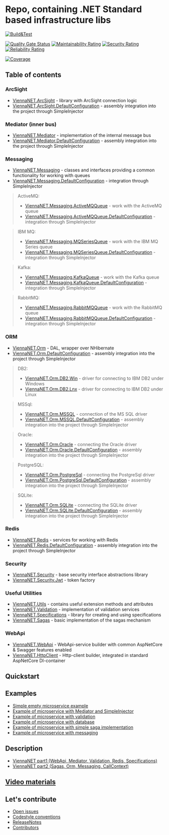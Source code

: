 # Repo, containing .NET Standard based infrastructure libs

[![Build&Test](https://github.com/Raiffeisen-DGTL/ViennaNET/workflows/Build&Test/badge.svg?branch=master)](https://github.com/Raiffeisen-DGTL/ViennaNET/actions?query=workflow%3ABuild%26Test)

[![Quality Gate Status](https://sonarcloud.io/api/project_badges/measure?project=Raiffeisen-DGTL_ViennaNET&metric=alert_status)](https://sonarcloud.io/dashboard?id=Raiffeisen-DGTL_ViennaNET)     [![Maintainability Rating](https://sonarcloud.io/api/project_badges/measure?project=Raiffeisen-DGTL_ViennaNET&metric=sqale_rating)](https://sonarcloud.io/dashboard?id=Raiffeisen-DGTL_ViennaNET)     [![Security Rating](https://sonarcloud.io/api/project_badges/measure?project=Raiffeisen-DGTL_ViennaNET&metric=security_rating)](https://sonarcloud.io/dashboard?id=Raiffeisen-DGTL_ViennaNET)     [![Reliability Rating](https://sonarcloud.io/api/project_badges/measure?project=Raiffeisen-DGTL_ViennaNET&metric=reliability_rating)](https://sonarcloud.io/dashboard?id=Raiffeisen-DGTL_ViennaNET)

[![Coverage](https://sonarcloud.io/api/project_badges/measure?project=Raiffeisen-DGTL_ViennaNET&metric=coverage)](https://sonarcloud.io/dashboard?id=Raiffeisen-DGTL_ViennaNET)


## Table of contents

### ArcSight
*  [ViennaNET.ArcSight][1] - library with ArcSight connection logic
*  [ViennaNET.ArcSight.DefaultConfiguration][2] - assembly integration into the project through SimpleInjector

### Mediator (inner bus)
*  [ViennaNET.Mediator][3] - implementation of the internal message bus
*  [ViennaNET.Mediator.DefaultConfiguration][4] - assembly integration into the project through SimpleInjector

### Messaging
*  [ViennaNET.Messaging][5] - classes and interfaces providing a common functionality for working with queues
*  [ViennaNET.Messaging.DefaultConfiguration][6] - integration through SimpleInjector

> ActiveMQ:
> *  [ViennaNET.Messaging.ActiveMQQueue][7] - work with the ActiveMQ queue
> *  [ViennaNET.Messaging.ActiveMQQueue.DefaultConfiguration][8] - integration through SimpleInjector

> IBM MQ:
> *  [ViennaNET.Messaging.MQSeriesQueue][9] - work with the IBM MQ Series queue
> *  [ViennaNET.Messaging.MQSeriesQueue.DefaultConfiguration][10] - integration through SimpleInjector

> Kafka:
> *  [ViennaNET.Messaging.KafkaQueue][11] - work with the Kafka queue
> *  [ViennaNET.Messaging.KafkaQueue.DefaultConfiguration][12] - integration through SimpleInjector

> RabbitMQ:
> *  [ViennaNET.Messaging.RabbitMQQueue][13] - work with the RabbitMQ queue
> *  [ViennaNET.Messaging.RabbitMQQueue.DefaultConfiguration][14] - integration through SimpleInjector

### ORM
*  [ViennaNET.Orm][15] - DAL, wrapper over NHibernate
*  [ViennaNET.Orm.DefaultConfiguration][16] - assembly integration into the project through SimpleInjector

> DB2:
> *  [ViennaNET.Orm.DB2.Win][17] - driver for connecting to IBM DB2 under Windows
> *  [ViennaNET.Orm.DB2.Lnx][18] - driver for connecting to IBM DB2 under Linux

> MSSql:
> *  [ViennaNET.Orm.MSSQL][19] - connection of the MS SQL driver
> *  [ViennaNET.Orm.MSSQL.DefaultConfiguration][20] - assembly integration into the project through SimpleInjector

> Oracle:
> *  [ViennaNET.Orm.Oracle][21] - connecting the Oracle driver
> *  [ViennaNET.Orm.Oracle.DefaultConfiguration][22] - assembly integration into the project through SimpleInjector

> PostgreSQL:
> *  [ViennaNET.Orm.PostgreSql][23] - connecting the PostgreSql driver
> *  [ViennaNET.Orm.PostgreSql.DefaultConfiguration][24] - assembly integration into the project through SimpleInjector

> SQLite:
> *  [ViennaNET.Orm.SQLite][25] - connecting the SQLite driver
> *  [ViennaNET.Orm.SQLite.DefaultConfiguration][26] - assembly integration into the project through SimpleInjector

### Redis
*  [ViennaNET.Redis][27] - services for working with Redis
*  [ViennaNET.Redis.DefaultConfiguration][28] - assembly integration into the project through SimpleInjector

### Security
* [ViennaNET.Security][29] - base security interface abstractions library
* [ViennaNET.Security.Jwt][30] - token factory 

### Useful Utilities
* [ViennaNET.Utils][31] - contains useful extension methods and attributes
* [ViennaNET.Validation][32] - implementation of validation services
* [ViennaNET.Specifications][33] - library for creating and using specifications
* [ViennaNET.Sagas][34] - basic implementation of the sagas mechanism

### WebApi
*  [ViennaNET.WebApi][35] - WebApi-service builder with common AspNetCore & Swagger features enabled
*  [ViennaNET.HttpClient][36] - Http-client builder, integrated in standard AspNetCore DI-container


## Quickstart

## Examples
* [Simple empty microservice example][37]
* [Example of microservice with Mediator and SimpleInjector][38]
* [Example of microservice with validation][39]
* [Example of microservice with database][40]
* [Example of microservice with simple saga implementation][41]
* [Example of microservice with messaging][42]

## Description
* [ViennaNET part1 (WebApi, Mediator, Validation, Redis, Specifications)][43]
* [ViennaNET part2 (Sagas, Orm, Messaging, CallContext)][44]

## [Video materials][45]


## Let's contribute

* [Open issues][46]
* [Codestyle conventions][47]
* [ReleaseNotes][48]
* [Contributors][49]

[1]: <src/ViennaNET.ArcSight/README.md> "Руководство по пакету ViennaNET.ArcSight"
[2]: <src/ViennaNET.ArcSight.DefaultConfiguration> "Пакет SimpleInjector для регистрации клиента ArcSight в DI"
[3]: <src/ViennaNET.Mediator/README.md> "Руководство по пакету ViennaNET.Mediator"
[4]: <src/ViennaNET.Mediator.DefaultConfiguration> "Пакет SimpleInjector для регистрации клиента Mediator в DI"
[5]: <src/ViennaNET.Messaging/README.md> "Руководство по пакету ViennaNET.Messaging"
[6]: <src/ViennaNET.Messaging.DefaultConfiguration> "Пакет SimpleInjector для регистрации клиента Messaging в DI"
[7]: <src/ViennaNET.Messaging.ActiveMQQueue/README.md> "Руководство по пакету ViennaNET.Messaging.ActiveMQQueue"
[8]: <src/ViennaNET.Messaging.ActiveMQQueue.DefaultConfiguration> "Пакет SimpleInjector для регистрации клиента Messaging.ActiveMQQueue в DI"
[9]: <src/ViennaNET.Messaging.MQSeriesQueue/README.md> "Руководство по пакету ViennaNET.Messaging.MQSeriesQueue"
[10]: <src/ViennaNET.Messaging.MQSeriesQueue.DefaultConfiguration> "Пакет SimpleInjector для регистрации клиента Messaging.MQSeriesQueue в DI"
[11]: <src/ViennaNET.Messaging.KafkaQueue/README.md> "Руководство по пакету ViennaNET.Messaging.KafkaQueue"
[12]: <src/ViennaNET.Messaging.KafkaQueue.DefaultConfiguration> "Пакет SimpleInjector для регистрации клиента Messaging.KafkaQueue в DI"
[13]: <src/ViennaNET.Messaging.RabbitMQQueue/README.md> "Руководство по пакету ViennaNET.Messaging.RabbitMQQueue"
[14]: <src/ViennaNET.Messaging.RabbitMQQueue.DefaultConfiguration> "Пакет SimpleInjector для регистрации клиента Messaging.RabbitMQQueue в DI"
[15]: <src/ViennaNET.Orm/README.md> "Руководство по пакету ViennaNET.Orm"
[16]: <src/ViennaNET.Orm.DefaultConfiguration> "Пакет SimpleInjector для регистрации клиента ViennaNET.Orm в DI"
[17]: <src/ViennaNET.Orm.DB2.Win.DefaultConfiguration/README.md> "Пакет SimpleInjector для регистрации клиента ViennaNET.Orm.DB2.Win в DI"
[18]: <src/ViennaNET.Orm.DB2.Lnx.DefaultConfiguration> "Пакет SimpleInjector для регистрации клиента ViennaNET.Orm.DB2.Lnx в DI"
[19]: <src/ViennaNET.Orm.MSSQL/README.md> "Руководство по пакету ViennaNET.Orm.MSSQL"
[20]: <src/ViennaNET.Orm.MSSQL.DefaultConfiguration> "Пакет SimpleInjector для регистрации клиента ViennaNET.Orm.MSSQL в DI"
[21]: <src/ViennaNET.Orm.Oracle/README.md> "Руководство по пакету ViennaNET.Orm.Oracle"
[22]: <src/ViennaNET.Orm.Oracle.DefaultConfiguration> "Пакет SimpleInjector для регистрации клиента ViennaNET.Orm.Oracle в DI"
[23]: <src/ViennaNET.Orm.PostgreSql/README.md> "Руководство по пакету ViennaNET.Orm.PostgreSql"
[24]: <src/ViennaNET.Orm.PostgreSql.DefaultConfiguration> "Пакет SimpleInjector для регистрации клиента ViennaNET.Orm.PostgreSql в DI"
[25]: <src/ViennaNET.Orm.SQLite/README.md> "Руководство по пакету ViennaNET.Orm.SQLite"
[26]: <src/ViennaNET.Orm.SQLite.DefaultConfiguration> "Пакет SimpleInjector для регистрации клиента ViennaNET.Orm.SQLite в DI"
[27]: <src/ViennaNET.Redis/README.md> "Руководство по пакету ViennaNET.Redis"
[28]: <src/ViennaNET.Redis.DefaultConfiguration> "Пакет SimpleInjector для регистрации клиента ViennaNET.Redis в DI"
[29]: <src/ViennaNET.Security> "Контекст безопасности"
[30]: <src/ViennaNET.Security.Jwt> "Контекст безопасности JWT"
[31]: <src/ViennaNET.Utils> "Некоторые вспомогательные программы"
[32]: <src/ViennaNET.Validation> "Компонент предоставляющий Api для создания валидаторов"
[33]: <src/ViennaNET.Specifications> "Компонент предоставляющий Api для созданя спецификаций"
[34]: <src/ViennaNET.Sagas> "Компонент предоставляющий Api для создания саги"
[35]: <src/ViennaNET.WebApi> "ViennaNET.WebApi"
[36]: <src/ViennaNET.HttpClient> "ViennaNET.HttpClient"
[37]: <src/Examples/1-empty-service> "Пример создания простой WebApi  службы на основе ViennaNET"
[38]: <src/Examples/2-mediator> "Пример использования ViennaNET.Mediator"
[39]: <src/Examples/3-validation> "Пример использования ViennaNET.Validation"
[40]: <src/Examples/4-orm> "Пример использования ViennaNET.Orm"
[41]: <src/Examples/5-saga> "Пример использования ViennaNET.Sagas"
[42]: <src/Examples/6-messaginga> "Пример использования ViennaNET.Messaging"
[43]: <https://habr.com/ru/company/raiffeisenbank/blog/494830/> "ViennaNET part1"
[44]: <https://habr.com/ru/company/raiffeisenbank/blog/516540/> "ViennaNET part2"
[45]: <https://github.com/Raiffeisen-DGTL/ViennaNET/wiki/Video-materials> "Video materials"
[46]: <https://github.com/Raiffeisen-DGTL/ViennaNET/issues> "Open issues"
[47]: <https://github.com/Raiffeisen-DGTL/ViennaNET/wiki/Codestyle-conventions> "Codestyle conventions"
[48]: <ReleaseNotes.md> "Release notes"
[49]: <https://github.com/Raiffeisen-DGTL/ViennaNET/wiki/Contributors> "Contributors"